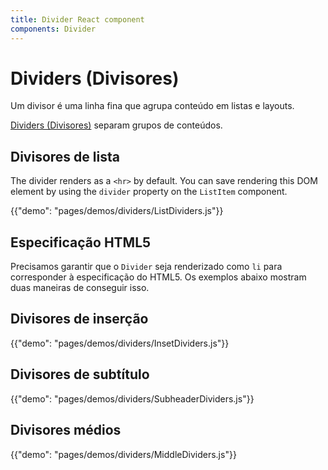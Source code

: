 ```yaml
---
title: Divider React component
components: Divider
---
```


# Dividers (Divisores)

<p class="description">Um divisor é uma linha fina que agrupa conteúdo em listas e layouts.</p>

[Dividers (Divisores)](https://material.io/design/components/dividers.html) separam grupos de conteúdos.

## Divisores de lista

The divider renders as a `<hr>` by default. You can save rendering this DOM element by using the `divider` property on the `ListItem` component.

{{"demo": "pages/demos/dividers/ListDividers.js"}}

## Especificação HTML5

Precisamos garantir que o `Divider` seja renderizado como `li` para corresponder à especificação do HTML5. Os exemplos abaixo mostram duas maneiras de conseguir isso.

## Divisores de inserção

{{"demo": "pages/demos/dividers/InsetDividers.js"}}

## Divisores de subtítulo

{{"demo": "pages/demos/dividers/SubheaderDividers.js"}}

## Divisores médios

{{"demo": "pages/demos/dividers/MiddleDividers.js"}}